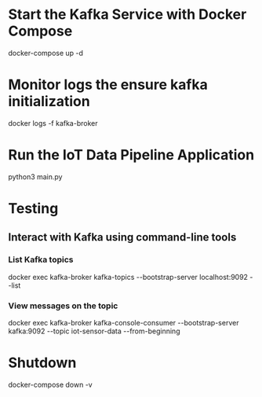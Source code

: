 # Start the Kafka Service with Docker Compose
docker-compose up -d

# Monitor logs the ensure kafka initialization
docker logs -f kafka-broker

# Run the IoT Data Pipeline Application
python3 main.py

# Testing
## Interact with Kafka using command-line tools
### List Kafka topics
docker exec kafka-broker kafka-topics --bootstrap-server localhost:9092 --list

### View messages on the topic
docker exec kafka-broker kafka-console-consumer --bootstrap-server kafka:9092 --topic iot-sensor-data --from-beginning

# Shutdown
docker-compose down -v
